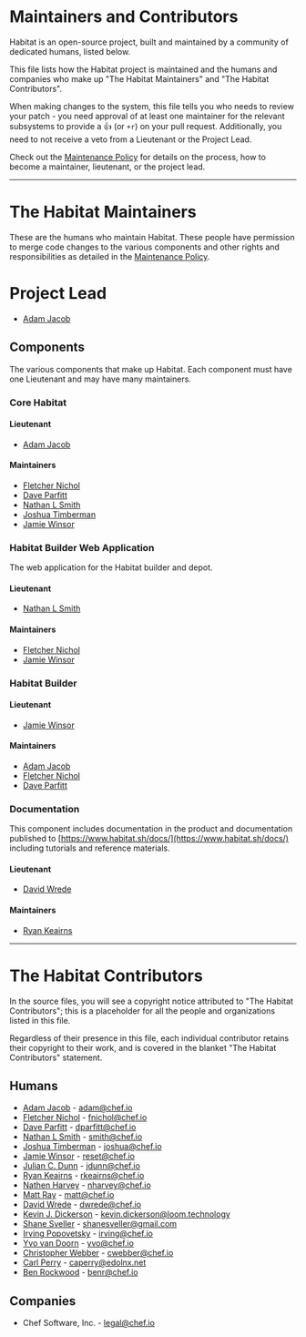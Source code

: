# Maintainers and Contributors

Habitat is an open-source project, built and maintained by a community of
dedicated humans, listed below.

This file lists how the Habitat project is maintained and the humans and
companies who make up "The Habitat Maintainers" and "The Habitat Contributors".

When making changes to the system, this file tells you who needs to review your
patch - you need approval of at least one maintainer for the relevant subsystems
to provide a :+1: (or `+r`) on your pull request. Additionally, you need to not
receive a veto from a Lieutenant or the Project Lead.

Check out the [Maintenance Policy](maintenance-policy.md) for details on the
process, how to become a maintainer, lieutenant, or the project lead.

---

# The Habitat Maintainers

These are the humans who maintain Habitat.  These people have permission to
merge code changes to the various components and other rights and
responsibilities as detailed in the [Maintenance Policy](maintenance-policy.md).

# Project Lead

* [Adam Jacob](https://github.com/adamhjk)

## Components

The various components that make up Habitat.  Each component must have one
Lieutenant and may have many maintainers.

### Core Habitat

#### Lieutenant

* [Adam Jacob](https://github.com/adamhjk)

#### Maintainers

* [Fletcher Nichol](https://github.com/fnichol)
* [Dave Parfitt](https://github.com/metadave)
* [Nathan L Smith](https://github.com/smith)
* [Joshua Timberman](https://github.com/jtimberman)
* [Jamie Winsor](https://github.com/reset)

### Habitat Builder Web Application

The web application for the Habitat builder and depot.

#### Lieutenant

* [Nathan L Smith](https://github.com/smith)

#### Maintainers

* [Fletcher Nichol](https://github.com/fnichol)
* [Jamie Winsor](https://github.com/reset)

### Habitat Builder

#### Lieutenant

* [Jamie Winsor](https://github.com/reset)

#### Maintainers

* [Adam Jacob](https://github.com/adamhjk)
* [Fletcher Nichol](https://github.com/fnichol)
* [Dave Parfitt](https://github.com/metadave)

### Documentation

This component includes documentation in the product and documentation published
to [https://www.habitat.sh/docs/](https://www.habitat.sh/docs/) including
tutorials and reference materials.

#### Lieutenant

* [David Wrede](https://github.com/davidwrede)

#### Maintainers

* [Ryan Keairns](https://github.com/ryankeairns)

---

# The Habitat Contributors

In the source files, you will see a copyright notice attributed to "The Habitat
Contributors"; this is a placeholder for all the people and organizations listed
in this file.

Regardless of their presence in this file, each individual contributor retains
their copyright to their work, and is covered in the blanket "The Habitat
Contributors" statement.

## Humans

* [Adam Jacob](https://github.com/adamhjk) - <adam@chef.io>
* [Fletcher Nichol](https://github.com/fnichol) - <fnichol@chef.io>
* [Dave Parfitt](https://github.com/metadave) - <dparfitt@chef.io>
* [Nathan L Smith](https://github.com/smith) - <smith@chef.io>
* [Joshua Timberman](https://github.com/jtimberman) - <joshua@chef.io>
* [Jamie Winsor](https://github.com/reset) - <reset@chef.io>
* [Julian C. Dunn](https://github.com/juliandunn) - <jdunn@chef.io>
* [Ryan Keairns](https://github.com/ryankeairns) - <rkeairns@chef.io>
* [Nathen Harvey](https://github.com/nathenharvey) - <nharvey@chef.io>
* [Matt Ray](https://github.com/mattray) - <matt@chef.io>
* [David Wrede](https://github.com/davidwrede) - <dwrede@chef.io>
* [Kevin J. Dickerson](https://github.com/kevindickerson) -
  <kevin.dickerson@loom.technology>
* [Shane Sveller](https://github.com/shanesveller) - <shanesveller@gmail.com>
* [Irving Popovetsky](https://github.com/irvingpop) - <irving@chef.io>
* [Yvo van Doorn](https://github.com/yvovandoorn) - <yvo@chef.io>
* [Christopher Webber](https://github.com/cwebberOps) - <cwebber@chef.io>
* [Carl Perry](https://github.com/edolnx) - <caperry@edolnx.net>
* [Ben Rockwood](https://github.com/benr) - <benr@chef.io>

## Companies

* Chef Software, Inc. - <legal@chef.io>
